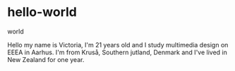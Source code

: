 # hello-world
world

Hello my name is Victoria, I'm 21 years old and I study multimedia design on EEEA in Aarhus.
I'm from Kruså, Southern jutland, Denmark and I've lived in New Zealand for one year.
